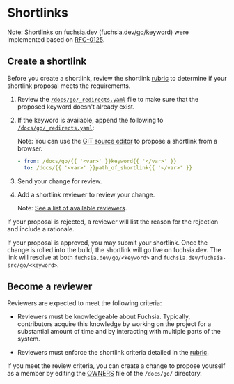 # Shortlinks

Note: Shortlinks on fuchsia.dev (fuchsia.dev/go/keyword) were implemented
based on [RFC-0125][RFC-0125].

## Create a shortlink

Before you create a shortlink, review the shortlink [rubric] to determine if
your shortlink proposal meets the requirements.

1. Review the [`/docs/go/_redirects.yaml`][redirects-file] file to
   make sure that the proposed keyword doesn't already exist.
1. If the keyword is available, append the following to
   [`/docs/go/_redirects.yaml`][redirects-file]:

   Note: You can use the [GIT source editor][git-source-editor] to propose a
   shortlink from a browser.

   ```yaml
   - from: /docs/go/{{ '<var>' }}keyword{{ '</var>' }}
     to: /docs/{{ '<var>' }}path_of_shortlink{{ '</var>' }}
   ```

1. Send your change for review.
1. Add a shortlink reviewer to review your change.

   Note: [See a list of available reviewers][OWNERS-cs].

If your proposal is rejected, a reviewer will list the reason for the
rejection and include a rationale.

If your proposal is approved, you may submit your shortlink. Once the change
is rolled into the build, the shortlink will go live on fuchsia.dev. The link
will resolve at both `fuchsia.dev/go/<keyword>` and
`fuchsia.dev/fuchsia-src/go/<keyword>`.

## Become a reviewer

Reviewers are expected to meet the following criteria:

 * Reviewers must be knowledgeable about Fuchsia. Typically,
   contributors acquire this knowledge by working on the project for a
   substantial amount of time and by interacting with multiple parts of the
   system.

 * Reviewers must enforce the shortlink criteria detailed in the [rubric].

If you meet the review criteria, you can create a change to propose yourself
as a member by editing the [OWNERS] file of the `/docs/go/` directory.


[git-source-editor]: https://ci.android.com/edit?repo=fuchsia/fuchsia/main&file=docs/go/_redirects.yaml
[redirects-file]: https://cs.opensource.google/fuchsia/fuchsia/+/main:docs/go/_redirects.yaml
[RFC-0125]: /docs/contribute/governance/rfcs/0125_shortlink_fuchsia_dev.md
[rubric]: /docs/contribute/docs/shortlinks/rubric.md
[OWNERS]: https://ci.android.com/edit?repo=fuchsia/fuchsia/main&file=docs/go/OWNERS
[OWNERS-cs]: https://cs.opensource.google/fuchsia/fuchsia/+/main:docs/go/OWNERS